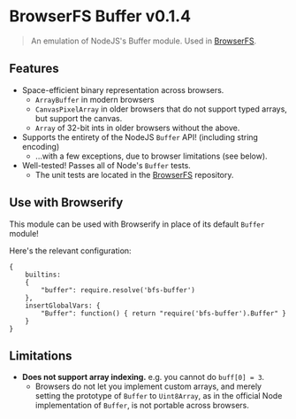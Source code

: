 # BrowserFS Buffer v0.1.4
> An emulation of NodeJS's Buffer module. Used in [BrowserFS](https://github.com/jvilk/BrowserFS).

## Features

* Space-efficient binary representation across browsers.
  * `ArrayBuffer` in modern browsers
  * `CanvasPixelArray` in older browsers that do not support typed arrays, but support the canvas.
  * `Array` of 32-bit ints in older browsers without the above.
* Supports the entirety of the NodeJS `Buffer` API! (including string encoding)
  * ...with a few exceptions, due to browser limitations (see below).
* Well-tested! Passes all of Node's `Buffer` tests.
  * The unit tests are located in the [BrowserFS](https://github.com/jvilk/BrowserFS) repository.

## Use with Browserify

This module can be used with Browserify in place of its default `Buffer` module!

Here's the relevant configuration:

```{js}
{
    builtins:
    {
        "buffer": require.resolve('bfs-buffer')
    },
    insertGlobalVars: {
        "Buffer": function() { return "require('bfs-buffer').Buffer" }
    }
}
```

## Limitations

* **Does not support array indexing.** e.g. you cannot do `buff[0] = 3`.
  * Browsers do not let you implement custom arrays, and merely setting the prototype of `Buffer` to `Uint8Array`, as in the official Node implementation of `Buffer`, is not portable across browsers.
